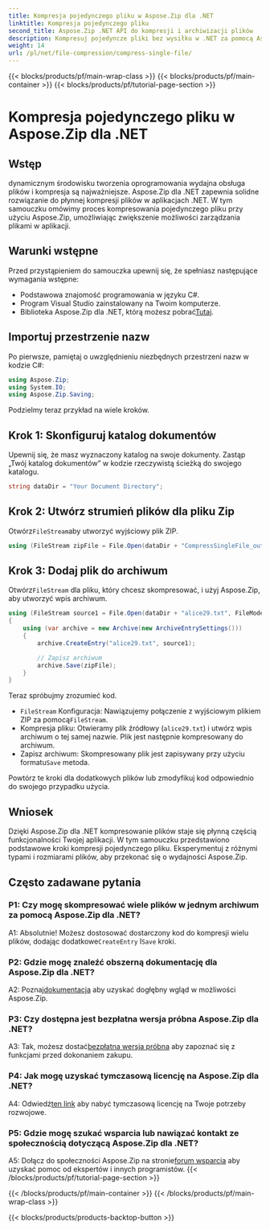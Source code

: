 ```yaml
---
title: Kompresja pojedynczego pliku w Aspose.Zip dla .NET
linktitle: Kompresja pojedynczego pliku
second_title: Aspose.Zip .NET API do kompresji i archiwizacji plików
description: Kompresuj pojedyncze pliki bez wysiłku w .NET za pomocą Aspose.Zip. Postępuj zgodnie z naszym przewodnikiem krok po kroku, aby efektywnie zarządzać plikami.
weight: 14
url: /pl/net/file-compression/compress-single-file/
---
```


{{< blocks/products/pf/main-wrap-class >}}
{{< blocks/products/pf/main-container >}}
{{< blocks/products/pf/tutorial-page-section >}}

# Kompresja pojedynczego pliku w Aspose.Zip dla .NET

## Wstęp

dynamicznym środowisku tworzenia oprogramowania wydajna obsługa plików i kompresja są najważniejsze. Aspose.Zip dla .NET zapewnia solidne rozwiązanie do płynnej kompresji plików w aplikacjach .NET. W tym samouczku omówimy proces kompresowania pojedynczego pliku przy użyciu Aspose.Zip, umożliwiając zwiększenie możliwości zarządzania plikami w aplikacji.

## Warunki wstępne

Przed przystąpieniem do samouczka upewnij się, że spełniasz następujące wymagania wstępne:

- Podstawowa znajomość programowania w języku C#.
- Program Visual Studio zainstalowany na Twoim komputerze.
-  Biblioteka Aspose.Zip dla .NET, którą możesz pobrać[Tutaj](https://releases.aspose.com/zip/net/).

## Importuj przestrzenie nazw

Po pierwsze, pamiętaj o uwzględnieniu niezbędnych przestrzeni nazw w kodzie C#:

```csharp
using Aspose.Zip;
using System.IO;
using Aspose.Zip.Saving;
```

Podzielmy teraz przykład na wiele kroków.

## Krok 1: Skonfiguruj katalog dokumentów

Upewnij się, że masz wyznaczony katalog na swoje dokumenty. Zastąp „Twój katalog dokumentów” w kodzie rzeczywistą ścieżką do swojego katalogu.

```csharp
string dataDir = "Your Document Directory";
```

## Krok 2: Utwórz strumień plików dla pliku Zip

 Otwórz`FileStream`aby utworzyć wyjściowy plik ZIP.

```csharp
using (FileStream zipFile = File.Open(dataDir + "CompressSingleFile_out.zip", FileMode.Create))
```

## Krok 3: Dodaj plik do archiwum

 Otwórz`FileStream` dla pliku, który chcesz skompresować, i użyj Aspose.Zip, aby utworzyć wpis archiwum.

```csharp
using (FileStream source1 = File.Open(dataDir + "alice29.txt", FileMode.Open, FileAccess.Read))
{
    using (var archive = new Archive(new ArchiveEntrySettings()))
    {
        archive.CreateEntry("alice29.txt", source1);

        // Zapisz archiwum
        archive.Save(zipFile);
    }
}
```

Teraz spróbujmy zrozumieć kod.

- `FileStream` Konfiguracja: Nawiązujemy połączenie z wyjściowym plikiem ZIP za pomocą`FileStream`.
- Kompresja pliku: Otwieramy plik źródłowy (`alice29.txt`) i utwórz wpis archiwum o tej samej nazwie. Plik jest następnie kompresowany do archiwum.
-  Zapisz archiwum: Skompresowany plik jest zapisywany przy użyciu formatu`Save` metoda.

Powtórz te kroki dla dodatkowych plików lub zmodyfikuj kod odpowiednio do swojego przypadku użycia.

## Wniosek

Dzięki Aspose.Zip dla .NET kompresowanie plików staje się płynną częścią funkcjonalności Twojej aplikacji. W tym samouczku przedstawiono podstawowe kroki kompresji pojedynczego pliku. Eksperymentuj z różnymi typami i rozmiarami plików, aby przekonać się o wydajności Aspose.Zip.

## Często zadawane pytania

### P1: Czy mogę skompresować wiele plików w jednym archiwum za pomocą Aspose.Zip dla .NET?

A1: Absolutnie! Możesz dostosować dostarczony kod do kompresji wielu plików, dodając dodatkowe`CreateEntry` I`Save` kroki.

### P2: Gdzie mogę znaleźć obszerną dokumentację dla Aspose.Zip dla .NET?

 A2: Poznaj[dokumentacja](https://reference.aspose.com/zip/net/) aby uzyskać dogłębny wgląd w możliwości Aspose.Zip.

### P3: Czy dostępna jest bezpłatna wersja próbna Aspose.Zip dla .NET?

 A3: Tak, możesz dostać[bezpłatna wersja próbna](https://releases.aspose.com/) aby zapoznać się z funkcjami przed dokonaniem zakupu.

### P4: Jak mogę uzyskać tymczasową licencję na Aspose.Zip dla .NET?

 A4: Odwiedź[ten link](https://purchase.aspose.com/temporary-license/) aby nabyć tymczasową licencję na Twoje potrzeby rozwojowe.

### P5: Gdzie mogę szukać wsparcia lub nawiązać kontakt ze społecznością dotyczącą Aspose.Zip dla .NET?

 A5: Dołącz do społeczności Aspose.Zip na stronie[forum wsparcia](https://forum.aspose.com/c/zip/37) aby uzyskać pomoc od ekspertów i innych programistów.
{{< /blocks/products/pf/tutorial-page-section >}}

{{< /blocks/products/pf/main-container >}}
{{< /blocks/products/pf/main-wrap-class >}}

{{< blocks/products/products-backtop-button >}}
